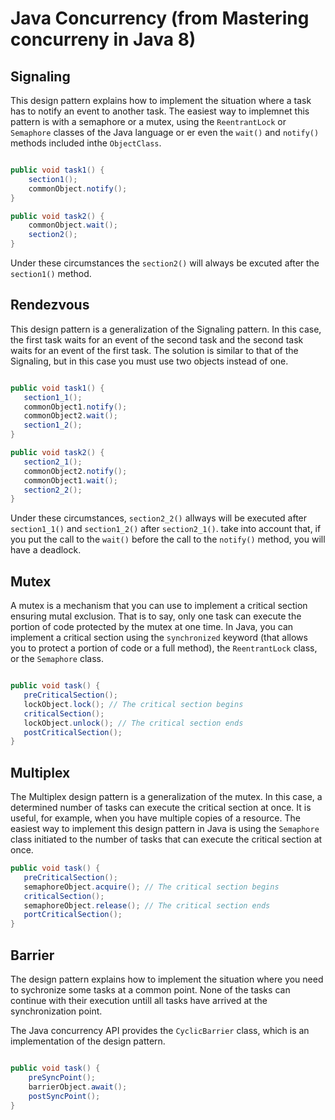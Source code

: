 # Java Concurrency (from Mastering concurreny in Java 8)

## Signaling
This design pattern explains how to implement the situation where a task has to notify an event to another task. 
The easiest way to implemnet this pattern is with a semaphore or a mutex, using the <code>ReentrantLock</code> or <code>Semaphore</code> classes of the Java language or er even the <code>wait()</code> and <code>notify()</code> methods included inthe <code>ObjectClass</code>.


``` java

public void task1() {
    section1();
    commonObject.notify();
}

public void task2() {
    commonObject.wait();
    section2();
}

```
Under these circumstances the <code>section2()</code> will always be excuted after the <code>section1()</code> method.

## Rendezvous

 This design pattern is a generalization of the Signaling pattern. In this case, the first task waits for an event of the second task and the second task waits for an event of the first task. 
 The solution is similar to that of the Signaling, but in this case you must use two objects instead of one.
 
 ``` java
 
 public void task1() {
    section1_1();
    commonObject1.notify();
    commonObject2.wait();
    section1_2();
 }
 
 public void task2() {
    section2_1();
    commonObject2.notify();
    commonObject1.wait();
    section2_2();
 }
 
 ```
 
 Under these circumstances, <code>section2_2()</code> allways will be executed after <code>section1_1()</code> and <code>section1_2()</code> after <code>section2_1()</code>. take into account that, if you put the call to the <code>wait()</code> before the call to the <code>notify()</code> method, you will have a deadlock.
 
 ## Mutex
 A mutex is a mechanism that you can use to implement a critical section ensuring mutal exclusion. 
 That is to say, only one task can execute the portion of code protected by the mutex at one time. In Java, you can implement a critical section using the <code>synchronized</code> keyword (that allows you to protect a portion of code or a full method), the <code>ReentrantLock</code> class, or the <code>Semaphore</code> class.
 
 ```java
 
public void task() {
	preCriticalSection();
	lockObject.lock(); // The critical section begins
	criticalSection();
	lockObject.unlock(); // The critical section ends
	postCriticalSection();
}
```
 
 ## Multiplex
 
 The Multiplex design pattern is a generalization of the mutex. In this case, a determined number of tasks can execute the critical section at once. 
 It is useful, for example, when you have multiple copies of a resource. The easiest way to implement this design pattern in Java is using the <code>Semaphore</code> class initiated to the number of tasks that can execute the critical section at once.
 
 ```java
public void task() {
	preCriticalSection();
	semaphoreObject.acquire(); // The critical section begins
	criticalSection();
	semaphoreObject.release(); // The critical section ends
	portCriticalSection();
}
```

## Barrier

The design pattern explains how to implement the situation where you need to sychronize some tasks at a common point. 
None of the tasks can continue with their execution untill all tasks have arrived at the synchronization point.

The Java concurrency API provides the <code>CyclicBarrier</code> class, which is an implementation of the design pattern.

```java

public void task() {
	preSyncPoint();
	barrierObject.await();
	postSyncPoint();
}

```
 

 
 
  



